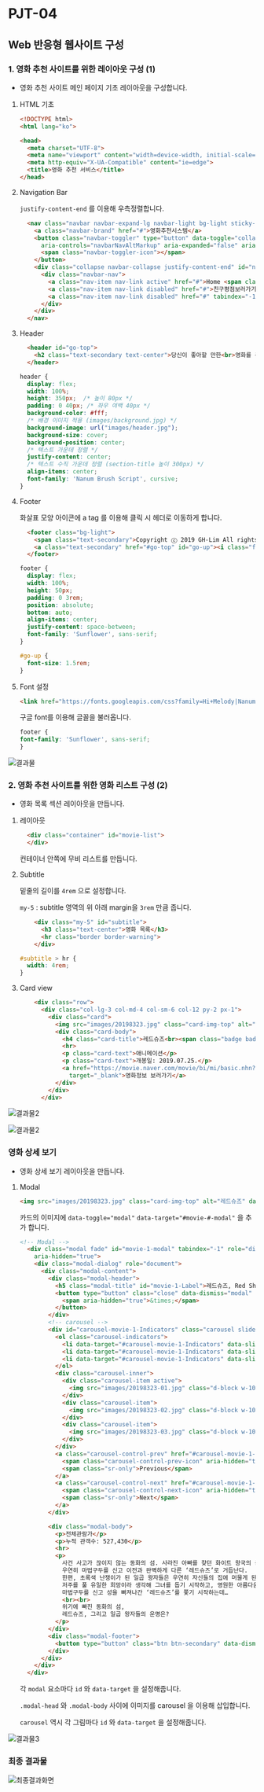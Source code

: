 # PJT-04

## Web 반응형 웹사이트 구성

### 1. 영화 추천 사이트를 위한 레이아웃 구성 (1)

- 영화 추천 사이트 메인 페이지 기초 레이아웃을 구성합니다.

1. HTML 기초

   ```html
   <!DOCTYPE html>
   <html lang="ko">
   
   <head>
     <meta charset="UTF-8">
     <meta name="viewport" content="width=device-width, initial-scale=1.0">
     <meta http-equiv="X-UA-Compatible" content="ie=edge">
     <title>영화 추천 서비스</title>
   </head>
   ```

2. Navigation Bar

   `justify-content-end` 를 이용해 우측정렬합니다.

   ```html
     <nav class="navbar navbar-expand-lg navbar-light bg-light sticky-top">
       <a class="navbar-brand" href="#">영화추천시스템</a>
       <button class="navbar-toggler" type="button" data-toggle="collapse" data-target="#navbarNavAltMarkup"
         aria-controls="navbarNavAltMarkup" aria-expanded="false" aria-label="Toggle navigation">
         <span class="navbar-toggler-icon"></span>
       </button>
       <div class="collapse navbar-collapse justify-content-end" id="navbarNavAltMarkup">
         <div class="navbar-nav">
           <a class="nav-item nav-link active" href="#">Home <span class="sr-only">(current)</span></a>
           <a class="nav-item nav-link disabled" href="#">친구평점보러가기</a>
           <a class="nav-item nav-link disabled" href="#" tabindex="-1" aria-disabled="true">Login</a>
         </div>
       </div>
     </nav>
   ```

3. Header

   ```html
     <header id="go-top">
       <h2 class="text-secondary text-center">당신이 좋아할 만한<br>영화를 준비했습니다.</h2>
     </header>
   ```

   ```css
   header {
     display: flex;
     width: 100%;
     height: 350px;  /* 높이 80px */
     padding: 0 40px; /* 좌우 여백 40px */
     background-color: #fff;
     /* 배경 이미지 적용 (images/background.jpg) */
     background-image: url("images/header.jpg");
     background-size: cover;
     background-position: center;
     /* 텍스트 가운데 정렬 */
     justify-content: center;
     /* 텍스트 수직 가운데 정렬 (section-title 높이 300px) */
     align-items: center;
     font-family: 'Nanum Brush Script', cursive;
   }
   ```

4. Footer

   화살표 모양 아이콘에 a tag 를 이용해 클릭 시 헤더로 이동하게 합니다.

   ```html
     <footer class="bg-light">
       <span class="text-secondary">Copyright ⓒ 2019 GH-Lim All rights reserved.</span>
       <a class="text-secondary" href="#go-top" id="go-up"><i class="fas fa-arrow-alt-circle-up"></i></a>
     </footer>
   ```

   ```css
   footer {
     display: flex;
     width: 100%;
     height: 50px;
     padding: 0 3rem;
     position: absolute;
     bottom: auto;
     align-items: center;
     justify-content: space-between;
     font-family: 'Sunflower', sans-serif;
   }
   
   #go-up {
     font-size: 1.5rem;
   }
   ```

5. Font 설정

   ```html
   <link href="https://fonts.googleapis.com/css?family=Hi+Melody|Nanum+Brush+Script|Sunflower:300&display=swap&subset=korean" rel="stylesheet">
   ```

   구글 font를 이용해 글꼴을 불러옵니다.

   ```css
   footer {
   font-family: 'Sunflower', sans-serif;
   }
   ```

![결과물](README_images/결과물_1.PNG)

### 2. 영화 추천 사이트를 위한 영화 리스트 구성 (2)

- 영화 목록 섹션 레이아웃을 만듭니다.

1. 레이아웃

   ```html
     <div class="container" id="movie-list">
     </div>
   ```

   컨테이너 안쪽에 무비 리스트를 만듭니다.

2. Subtitle

   밑줄의 길이를 `4rem` 으로 설정합니다.

   `my-5` : subtitle 영역의 위 아래 margin을 `3rem` 만큼 줍니다.

   ```html
       <div class="my-5" id="subtitle">
         <h3 class="text-center">영화 목록</h3>
         <hr class="border border-warning">
       </div>
   ```

   ```css
   #subtitle > hr {
     width: 4rem;
   }
   ```

3. Card view

   ```html
       <div class="row">
         <div class="col-lg-3 col-md-4 col-sm-6 col-12 py-2 px-1">
           <div class="card">
             <img src="images/20198323.jpg" class="card-img-top" alt="레드슈즈">
             <div class="card-body">
               <h4 class="card-title">레드슈즈<br><span class="badge badge-info">9.24</span></h4>
               <hr>
               <p class="card-text">애니메이션</p>
               <p class="card-text">개봉일: 2019.07.25.</p>
               <a href="https://movie.naver.com/movie/bi/mi/basic.nhn?code=164907" class="btn btn-success"
                 target="_blank">영화정보 보러가기</a>
             </div>
           </div>
         </div>
   ```

![결과물2](README_images/결과물_2_1.PNG)

![결과물2](README_images/결과물_2_2.PNG)

### 영화 상세 보기

- 영화 상세 보기 레이아웃을 만듭니다.

1. Modal

   ```html
   <img src="images/20198323.jpg" class="card-img-top" alt="레드슈즈" data-toggle="modal" data-target="#movie-1-modal">
   ```

   카드의 이미지에 `data-toggle="modal"` `data-target="#movie-#-modal"` 을 추가 합니다.

   ```html
   <!-- Modal -->
     <div class="modal fade" id="movie-1-modal" tabindex="-1" role="dialog" aria-labelledby="movie-1-Label"
       aria-hidden="true">
       <div class="modal-dialog" role="document">
         <div class="modal-content">
           <div class="modal-header">
             <h5 class="modal-title" id="movie-1-Label">레드슈즈, Red Shoes</h5>
             <button type="button" class="close" data-dismiss="modal" aria-label="Close">
               <span aria-hidden="true">&times;</span>
             </button>
           </div>
           <!-- carousel -->
           <div id="carousel-movie-1-Indicators" class="carousel slide" data-ride="carousel">
             <ol class="carousel-indicators">
               <li data-target="#carousel-movie-1-Indicators" data-slide-to="0" class="active"></li>
               <li data-target="#carousel-movie-1-Indicators" data-slide-to="1"></li>
               <li data-target="#carousel-movie-1-Indicators" data-slide-to="2"></li>
             </ol>
             <div class="carousel-inner">
               <div class="carousel-item active">
                 <img src="images/20198323-01.jpg" class="d-block w-100" alt="movie-1-1">
               </div>
               <div class="carousel-item">
                 <img src="images/20198323-02.jpg" class="d-block w-100" alt="movie-1-2">
               </div>
               <div class="carousel-item">
                 <img src="images/20198323-03.jpg" class="d-block w-100" alt="movie-1-3">
               </div>
             </div>
             <a class="carousel-control-prev" href="#carousel-movie-1-Indicators" role="button" data-slide="prev">
               <span class="carousel-control-prev-icon" aria-hidden="true"></span>
               <span class="sr-only">Previous</span>
             </a>
             <a class="carousel-control-next" href="#carousel-movie-1-Indicators" role="button" data-slide="next">
               <span class="carousel-control-next-icon" aria-hidden="true"></span>
               <span class="sr-only">Next</span>
             </a>
           </div>
   
           <div class="modal-body">
             <p>전체관람가</p>
             <p>누적 관객수: 527,430</p>
             <hr>
             <p>
               사건 사고가 끊이지 않는 동화의 섬. 사라진 아빠를 찾던 화이트 왕국의 공주는
               우연히 마법구두를 신고 이전과 완벽하게 다른 ‘레드슈즈’로 거듭난다. 
               한편, 초록색 난쟁이가 된 일곱 왕자들은 우연히 자신들의 집에 머물게 된 '레드슈즈’가 
               저주를 풀 유일한 희망이라 생각해 그녀를 돕기 시작하고, 영원한 아름다움을 꿈꾸는 왕비 ‘레지나’는 
               마법구두를 신고 성을 빠져나간 ‘레드슈즈’를 쫓기 시작하는데… 
               <br><br>
               위기에 빠진 동화의 섬, 
               레드슈즈, 그리고 일곱 왕자들의 운명은?
             </p>
           </div>
           <div class="modal-footer">
             <button type="button" class="btn btn-secondary" data-dismiss="modal">Close</button>
           </div>
         </div>
       </div>
     </div>
   
   ```

   각 `modal` 요소마다 `id` 와 `data-target` 을 설정해줍니다.

   `.modal-head` 와 `.modal-body` 사이에 이미지를 carousel 을 이용해 삽입합니다.

   `carousel` 역시 각 그림마다 `id` 와 `data-target` 을 설정해줍니다.

![결과물3](README_images/결과물_3.PNG)

### 최종 결과물

![최종결과화면](결과물.jpg)

